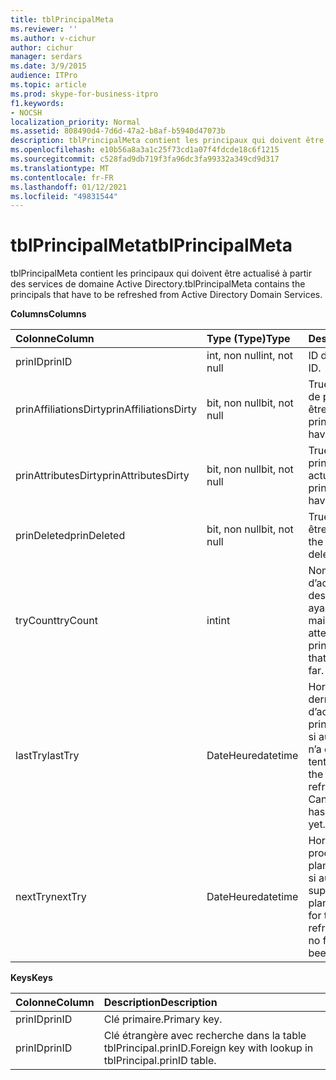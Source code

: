 ```yaml
---
title: tblPrincipalMeta
ms.reviewer: ''
ms.author: v-cichur
author: cichur
manager: serdars
ms.date: 3/9/2015
audience: ITPro
ms.topic: article
ms.prod: skype-for-business-itpro
f1.keywords:
- NOCSH
localization_priority: Normal
ms.assetid: 808490d4-7d6d-47a2-b8af-b5940d47073b
description: tblPrincipalMeta contient les principaux qui doivent être actualisé à partir des services de domaine Active Directory.
ms.openlocfilehash: e10b56a8a3a1c25f73cd1a07f4fdcde18c6f1215
ms.sourcegitcommit: c528fad9db719f3fa96dc3fa99332a349cd9d317
ms.translationtype: MT
ms.contentlocale: fr-FR
ms.lasthandoff: 01/12/2021
ms.locfileid: "49831544"
---
```

# <a name="tblprincipalmeta"></a><span data-ttu-id="5b32c-103">tblPrincipalMeta</span><span class="sxs-lookup"><span data-stu-id="5b32c-103">tblPrincipalMeta</span></span>
 
<span data-ttu-id="5b32c-104">tblPrincipalMeta contient les principaux qui doivent être actualisé à partir des services de domaine Active Directory.</span><span class="sxs-lookup"><span data-stu-id="5b32c-104">tblPrincipalMeta contains the principals that have to be refreshed from Active Directory Domain Services.</span></span>
  
<span data-ttu-id="5b32c-105">**Columns**</span><span class="sxs-lookup"><span data-stu-id="5b32c-105">**Columns**</span></span>

|<span data-ttu-id="5b32c-106">**Colonne**</span><span class="sxs-lookup"><span data-stu-id="5b32c-106">**Column**</span></span>|<span data-ttu-id="5b32c-107">**Type (Type)**</span><span class="sxs-lookup"><span data-stu-id="5b32c-107">**Type**</span></span>|<span data-ttu-id="5b32c-108">**Description**</span><span class="sxs-lookup"><span data-stu-id="5b32c-108">**Description**</span></span>|
|:-----|:-----|:-----|
|<span data-ttu-id="5b32c-109">prinID</span><span class="sxs-lookup"><span data-stu-id="5b32c-109">prinID</span></span>  <br/> |<span data-ttu-id="5b32c-110">int, non null</span><span class="sxs-lookup"><span data-stu-id="5b32c-110">int, not null</span></span>  <br/> |<span data-ttu-id="5b32c-111">ID de principal.</span><span class="sxs-lookup"><span data-stu-id="5b32c-111">Principal ID.</span></span>  <br/> |
|<span data-ttu-id="5b32c-112">prinAffiliationsDirty</span><span class="sxs-lookup"><span data-stu-id="5b32c-112">prinAffiliationsDirty</span></span>  <br/> |<span data-ttu-id="5b32c-113">bit, non null</span><span class="sxs-lookup"><span data-stu-id="5b32c-113">bit, not null</span></span>  <br/> |<span data-ttu-id="5b32c-114">True si les affiliations de principaux doivent être actualisées.</span><span class="sxs-lookup"><span data-stu-id="5b32c-114">True if principal affiliations have to be refreshed.</span></span>  <br/> |
|<span data-ttu-id="5b32c-115">prinAttributesDirty</span><span class="sxs-lookup"><span data-stu-id="5b32c-115">prinAttributesDirty</span></span>  <br/> |<span data-ttu-id="5b32c-116">bit, non null</span><span class="sxs-lookup"><span data-stu-id="5b32c-116">bit, not null</span></span>  <br/> |<span data-ttu-id="5b32c-117">True si les attributs de principaux doivent être actualisés.</span><span class="sxs-lookup"><span data-stu-id="5b32c-117">True if principal attributes have to be refreshed.</span></span>  <br/> |
|<span data-ttu-id="5b32c-118">prinDeleted</span><span class="sxs-lookup"><span data-stu-id="5b32c-118">prinDeleted</span></span>  <br/> |<span data-ttu-id="5b32c-119">bit, non null</span><span class="sxs-lookup"><span data-stu-id="5b32c-119">bit, not null</span></span>  <br/> |<span data-ttu-id="5b32c-120">True si le principal doit être supprimé.</span><span class="sxs-lookup"><span data-stu-id="5b32c-120">True if the principal has been deleted.</span></span>  <br/> |
|<span data-ttu-id="5b32c-121">tryCount</span><span class="sxs-lookup"><span data-stu-id="5b32c-121">tryCount</span></span>  <br/> |<span data-ttu-id="5b32c-122">int</span><span class="sxs-lookup"><span data-stu-id="5b32c-122">int</span></span>  <br/> |<span data-ttu-id="5b32c-123">Nombre de tentatives d’actualisation à partir des services AD DS ayant eu lieu jusqu’à maintenant.</span><span class="sxs-lookup"><span data-stu-id="5b32c-123">Number of attempts to refresh the principal from AD DS that have happened so far.</span></span>  <br/> |
|<span data-ttu-id="5b32c-124">lastTry</span><span class="sxs-lookup"><span data-stu-id="5b32c-124">lastTry</span></span>  <br/> |<span data-ttu-id="5b32c-125">DateHeure</span><span class="sxs-lookup"><span data-stu-id="5b32c-125">datetime</span></span>  <br/> |<span data-ttu-id="5b32c-p101">Horodatage de la dernière tentative d’actualisation du principal. Peut être null si aucune actualisation n’a encore été tentée.</span><span class="sxs-lookup"><span data-stu-id="5b32c-p101">Time stamp from the latest attempt to refresh the principal. Can be null if no refresh has been attempted yet.</span></span>  <br/> |
|<span data-ttu-id="5b32c-128">nextTry</span><span class="sxs-lookup"><span data-stu-id="5b32c-128">nextTry</span></span>  <br/> |<span data-ttu-id="5b32c-129">DateHeure</span><span class="sxs-lookup"><span data-stu-id="5b32c-129">datetime</span></span>  <br/> |<span data-ttu-id="5b32c-p102">Horodatage de la prochaine actualisation planifiée. Peut être null si aucune actualisation supplémentaire n’a été planifiée.</span><span class="sxs-lookup"><span data-stu-id="5b32c-p102">Time stamp for the next scheduled refresh. Can be null if no further refresh has been scheduled.</span></span>  <br/> |
   
<span data-ttu-id="5b32c-132">**Keys**</span><span class="sxs-lookup"><span data-stu-id="5b32c-132">**Keys**</span></span>

|<span data-ttu-id="5b32c-133">**Colonne**</span><span class="sxs-lookup"><span data-stu-id="5b32c-133">**Column**</span></span>|<span data-ttu-id="5b32c-134">**Description**</span><span class="sxs-lookup"><span data-stu-id="5b32c-134">**Description**</span></span>|
|:-----|:-----|
|<span data-ttu-id="5b32c-135">prinID</span><span class="sxs-lookup"><span data-stu-id="5b32c-135">prinID</span></span>  <br/> |<span data-ttu-id="5b32c-136">Clé primaire.</span><span class="sxs-lookup"><span data-stu-id="5b32c-136">Primary key.</span></span>  <br/> |
|<span data-ttu-id="5b32c-137">prinID</span><span class="sxs-lookup"><span data-stu-id="5b32c-137">prinID</span></span>  <br/> |<span data-ttu-id="5b32c-138">Clé étrangère avec recherche dans la table tblPrincipal.prinID.</span><span class="sxs-lookup"><span data-stu-id="5b32c-138">Foreign key with lookup in tblPrincipal.prinID table.</span></span>  <br/> |
   

